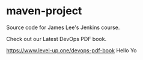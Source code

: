 # maven-project
Source code for James Lee's Jenkins course.

Check out our Latest DevOps PDF book.

https://www.level-up.one/devops-pdf-book
Hello
Yo